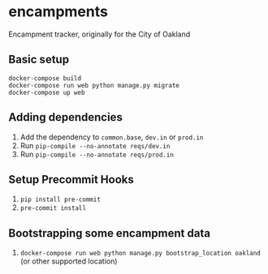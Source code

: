 # encampments
Encampment tracker, originally for the City of Oakland

## Basic setup

```
docker-compose build
docker-compose run web python manage.py migrate
docker-compose up web
```

## Adding dependencies
1. Add the dependency to `common.base`, `dev.in` or `prod.in`
2. Run `pip-compile --no-annotate reqs/dev.in`
2. Run `pip-compile --no-annotate reqs/prod.in`

## Setup Precommit Hooks
1. `pip install pre-commit`
2. `pre-commit install`

## Bootstrapping some encampment data
1. `docker-compose run web python manage.py bootstrap_location oakland` (or other supported location)
